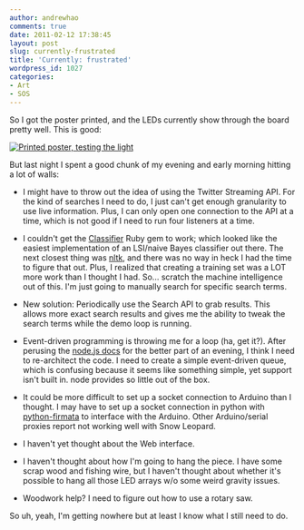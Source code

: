 ```yaml
---
author: andrewhao
comments: true
date: 2011-02-12 17:38:45
layout: post
slug: currently-frustrated
title: 'Currently: frustrated'
wordpress_id: 1027
categories:
- Art
- SOS
---
```


So I got the poster printed, and the LEDs currently show through the board pretty well. This is good:

[![Printed poster, testing the light](http://farm5.static.flickr.com/4134/5437339409_14b14199d0.jpg)](http://www.flickr.com/photos/andrewhao/5437339409/)

But last night I spent a good chunk of my evening and early morning hitting a lot of walls:



	
  * I might have to throw out the idea of using the Twitter Streaming API. For the kind of searches I need to do, I just can't get enough granularity to use live information. Plus, I can only open one connection to the API at a time, which is not good if I need to run four listeners at a time.

	
  * I couldn't get the [Classifier](http://classifier.rubyforge.org/) Ruby gem to work; which looked like the easiest implementation of an LSI/naive Bayes classifier out there. The next closest thing was [nltk](http://code.google.com/p/nltk/), and there was no way in heck I had the time to figure that out. Plus, I realized that creating a training set was a LOT more work than I thought I had. So... scratch the machine intelligence out of this. I'm just going to manually search for specific search terms.

	
  * New solution: Periodically use the Search API to grab results. This allows more exact search results and gives me the ability to tweak the search terms while the demo loop is running.

	
  * Event-driven programming is throwing me for a loop (ha, get it?). After perusing the [node.js docs](http://nodejs.org/docs/v0.4.0/api/) for the better part of an evening, I think I need to re-architect the code. I need to create a simple event-driven queue, which is confusing because it seems like something simple, yet support isn't built in. node provides so little out of the box.

	
  * It could be more difficult to set up a socket connection to Arduino than I thought. I may have to set up a socket connection in python with [python-firmata](https://github.com/lupeke/python-firmata) to interface with the Arduino. Other Arduino/serial proxies report not working well with Snow Leopard.

	
  * I haven't yet thought about the Web interface.

	
  * I haven't thought about how I'm going to hang the piece. I have some scrap wood and fishing wire, but I haven't thought about whether it's possible to hang all those LED arrays w/o some weird gravity issues.

	
  * Woodwork help? I need to figure out how to use a rotary saw.


So uh, yeah, I'm getting nowhere but at least I know what I still need to do.
